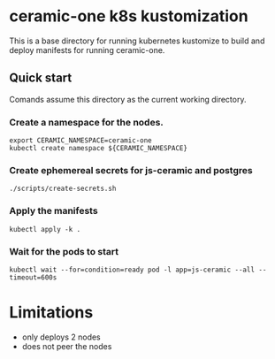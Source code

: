 # ceramic-one k8s kustomization

This is a base directory for running kubernetes kustomize to build and deploy manifests for running ceramic-one.

## Quick start

Comands assume this directory as the current working directory.

### Create a namespace for the nodes.

```
export CERAMIC_NAMESPACE=ceramic-one
kubectl create namespace ${CERAMIC_NAMESPACE}
```

### Create ephemereal secrets for js-ceramic and postgres

```
./scripts/create-secrets.sh
```

### Apply the manifests

```
kubectl apply -k .
```

### Wait for the pods to start

```
kubectl wait --for=condition=ready pod -l app=js-ceramic --all --timeout=600s
```

# Limitations

- only deploys 2 nodes
- does not peer the nodes
